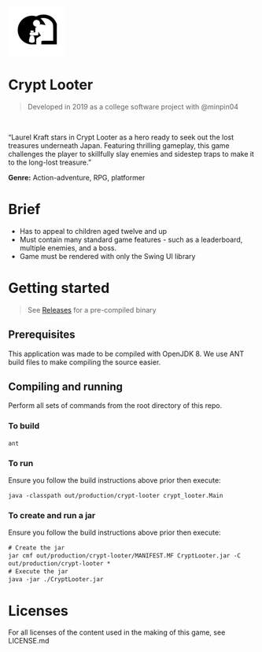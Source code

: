 <img src="misc/cryptlooter_logo.png">

# Crypt Looter

> Developed in 2019 as a college software project with @minpin04

<br>

“Laurel Kraft stars in Crypt Looter as a hero ready to seek out the lost treasures underneath Japan. Featuring thrilling gameplay, this game challenges the player to skillfully slay enemies and sidestep traps to make it to the long-lost treasure.”

**Genre:** Action-adventure, RPG, platformer

# Brief
- Has to appeal to children aged twelve and up
- Must contain many standard game features - such as a leaderboard, multiple enemies, and a boss.
- Game must be rendered with only the Swing UI library

# Getting started

> See [Releases](https://github.com/itsmejoeeey/crypt-looter/releases) for a pre-compiled binary

## Prerequisites
This application was made to be compiled with OpenJDK 8. We use ANT build files to make compiling the source easier.

## Compiling and running
Perform all sets of commands from the root directory of this repo.

### To build

```
ant
```

### To run
Ensure you follow the build instructions above prior then execute:
```
java -classpath out/production/crypt-looter crypt_looter.Main
```
  
### To create and run a jar
Ensure you follow the build instructions above prior then execute:
```
# Create the jar
jar cmf out/production/crypt-looter/MANIFEST.MF CryptLooter.jar -C out/production/crypt-looter *
# Execute the jar
java -jar ./CryptLooter.jar
```

# Licenses

For all licenses of the content used in the making of this game, see LICENSE.md
